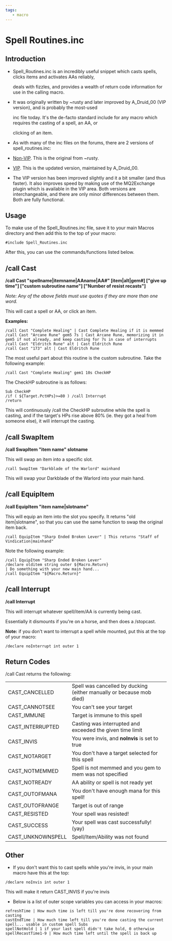 ```yaml
---
tags:
   - macro
---
```

# Spell Routines.inc

## Introduction

* Spell\_Routines.inc is an incredibly useful snippet which casts spells, clicks items and activates AAs reliably,

  deals with fizzles, and provides a wealth of return code information for use in the calling macro.

* It was originally written by ~rusty and later improved by A\_Druid\_00 (VIP version), and is probably the most-used

  inc file today. It's the de-facto standard include for any macro which requires the casting of a spell, an AA, or

  clicking of an item.

* As with many of the inc files on the forums, there are 2 versions of spell\_routines.inc:
* [Non-VIP](https://macroquest.org/phpBB3/viewtopic.php?t=7568). This is the original from ~rusty.
* [VIP](https://macroquest.org/phpBB3/viewtopic.php?t=11656). This is the updated version, maintained by A\_Druid\_00.
* The VIP version has been improved slightly and it a bit smaller (and thus faster). It also improves speed by making use of the MQ2Exchange plugin which is available in the VIP area. Both versions are interchangeable, and there are only minor differences between them. Both are fully functional.

## Usage

To make use of the Spell\_Routines.inc file, save it to your main Macros directory and then add this to the top of your macro:

`#include Spell_Routines.inc`

After this, you can use the commands/functions listed below.

## /call Cast

**/call Cast "spellname\|itemname\|AAname\|AA\#" [item\|alt\|gem\#\] \["give up time"\] \["custom subroutine name"\] \["Number of resist recasts"]**

_Note: Any of the above fields must use quotes if they are more than one word._

This will cast a spell or AA, or click an item.

**Examples:**

`/call Cast "Complete Healing" | Cast Complete Healing if it is memmed`  
`/call Cast "Arcane Rune" gem5 7s | Cast Arcane Rune, memorizing it in gem5 if not already, and keep casting for 7s in case of interrupts`  
`/call Cast "Eldritch Rune" alt | Cast Eldritch Rune`  
`/call Cast "173" alt | Cast Eldritch Rune`

The most useful part about this routine is the custom subroutine. Take the following example:

`/call Cast "Complete Healing" gem1 10s CheckHP`

The CheckHP subroutine is as follows:

`Sub CheckHP`  
`/if ( ${Target.PctHPs}>=80 ) /call Interrupt`  
`/return`

This will continuously /call the CheckHP subroutine while the spell is casting, and if the target's HPs rise above 80% (ie. they got a heal from someone else), it will interrupt the casting.

## /call SwapItem

**/call SwapItem "item name" slotname**

This will swap an item into a specific slot.

`/call SwapItem "Darkblade of the Warlord" mainhand`

This will swap your Darkblade of the Warlord into your main hand.

## /call EquipItem

**/call EquipItem "item name\|slotname"**

This will equip an item into the slot you specify. It returns "old item\|slotname", so that you can use the same function to swap the original item back.

`/call EquipItem "Sharp Ended Broken Lever" | This returns "Staff of Vindication|mainhand"`

Note the following example:

`/call EquipItem "Sharp Ended Broken Lever"`  
`/declare olditem string outer ${Macro.Return}`  
`| Do something with your new main hand...`  
`/call EquipItem "${Macro.Return}"`

## /call Interrupt

**/call Interrupt**

This will interrupt whatever spell/item/AA is currently being cast.

Essentially it dismounts if you're on a horse, and then does a /stopcast.

**Note:** if you don't want to interrupt a spell while mounted, put this at the top of your macro:

`/declare noInterrupt int outer 1`

## Return Codes

/call Cast returns the following:

|  |  |
| :--- | :--- |
| CAST\_CANCELLED | Spell was cancelled by ducking (either manually or because mob died) |
| CAST\_CANNOTSEE | You can't see your target |
| CAST\_IMMUNE | Target is immune to this spell |
| CAST\_INTERRUPTED | Casting was interrupted and exceeded the given time limit |
| CAST\_INVIS | You were invis, and **noInvis** is set to true |
| CAST\_NOTARGET | You don't have a target selected for this spell |
| CAST\_NOTMEMMED | Spell is not memmed and you gem to mem was not specified |
| CAST\_NOTREADY | AA ability or spell is not ready yet |
| CAST\_OUTOFMANA | You don't have enough mana for this spell! |
| CAST\_OUTOFRANGE | Target is out of range |
| CAST\_RESISTED | Your spell was resisted! |
| CAST\_SUCCESS | Your spell was cast successfully! (yay) |
| CAST\_UNKNOWNSPELL | Spell/Item/Ability was not found |

## Other

* If you don't want this to cast spells while you're invis, in your main macro have this at the top:

`/declare noInvis int outer 1`

This will make it return CAST\_INVIS if you're invis

* Below is a list of outer scope variables you can access in your macros:

`refreshTime | How much time is left till you're done recovering from casting`  
`castEndTime | How much time left till you're done casting the current spell... usable in custom spell Subs`  
`spellNotHold | 1 if your last spell didn't take hold, 0 otherwise`  
`spellRecastTime1-9 | How much time left until the spell is back up`

